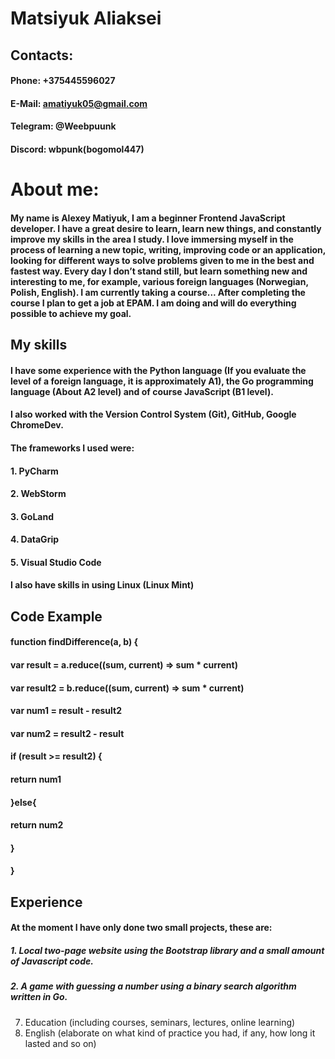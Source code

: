 # Matsiyuk Aliaksei

## Contacts:

#### Phone: +375445596027
#### E-Mail: amatiyuk05@gmail.com
#### Telegram: @Weebpuunk
#### Discord: wbpunk(bogomol447)

# About me:

#### My name is Alexey Matiyuk, I am a beginner Frontend JavaScript developer. I have a great desire to learn, learn new things, and constantly improve my skills in the area I study. I love immersing myself in the process of learning a new topic, writing, improving code or an application, looking for different ways to solve problems given to me in the best and fastest way. Every day I don’t stand still, but learn something new and interesting to me, for example, various foreign languages (Norwegian, Polish, English). I am currently taking a course... After completing the course I plan to get a job at EPAM. I am doing and will do everything possible to achieve my goal.

## My skills
#### I have some experience with the Python language (If you evaluate the level of a foreign language, it is approximately A1), the Go programming language (About A2 level) and of course JavaScript (B1 level).
#### I also worked with the Version Control System (Git), GitHub, Google ChromeDev.
#### The frameworks I used were:
#### 1. PyCharm
#### 2. WebStorm
#### 3. GoLand
#### 4. DataGrip
#### 5. Visual Studio Code
#### I also have skills in using Linux (Linux Mint)

## Code Example
#### function findDifference(a, b) {
####    var result = a.reduce((sum, current) => sum * current)
####    var result2 = b.reduce((sum, current) => sum * current)
####    var num1 = result - result2
####    var num2 = result2 - result
####   if (result >= result2) {
####      return num1
####   }else{
####      return num2
####    }
####  }

## Experience
#### At the moment I have only done two small projects, these are:
##### 1. Local two-page website using the Bootstrap library and a small amount of Javascript code.
##### 2. A game with guessing a number using a binary search algorithm written in Go.

7. Education (including courses, seminars, lectures, online learning)
8. English (elaborate on what kind of practice you had, if any, how long it lasted and so on)